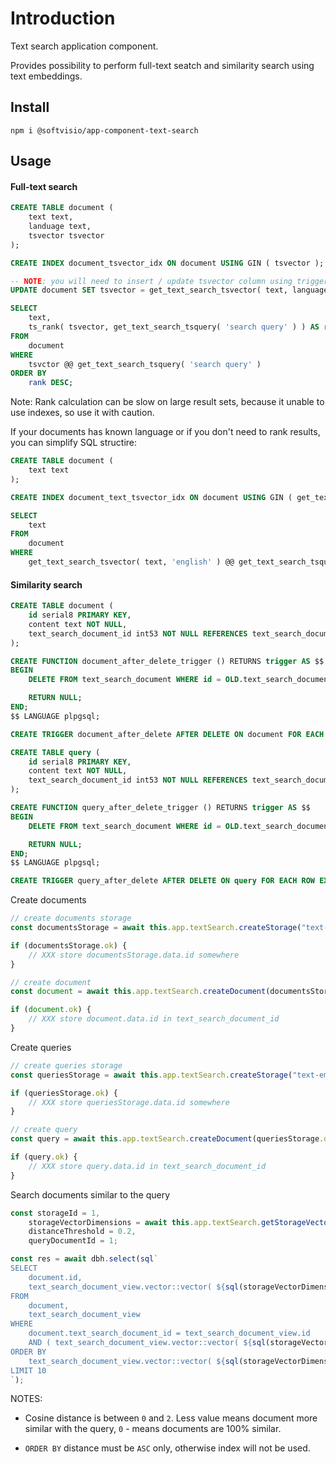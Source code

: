 # Introduction

Text search application component.

Provides possibility to perform full-text seatch and similarity search using text embeddings.

## Install

```shell
npm i @softvisio/app-component-text-search
```

## Usage

#### Full-text search

```sql
CREATE TABLE document (
    text text,
    landuage text,
    tsvector tsvector
);

CREATE INDEX document_tsvector_idx ON document USING GIN ( tsvector );

-- NOTE: you will need to insert / update tsvector column using triggers
UPDATE document SET tsvector = get_text_search_tsvector( text, language );

SELECT
    text,
    ts_rank( tsvector, get_text_search_tsquery( 'search query' ) ) AS rank
FROM
    document
WHERE
    tsvctor @@ get_text_search_tsquery( 'search query' )
ORDER BY
    rank DESC;
```

Note: Rank calculation can be slow on large result sets, because it unable to use indexes, so use it with caution.

If your documents has known language or if you don't need to rank results, you can simplify SQL structire:

```sql
CREATE TABLE document (
    text text
);

CREATE INDEX document_text_tsvector_idx ON document USING GIN ( get_text_search_tsvector( text, 'english' ) );

SELECT
    text
FROM
    document
WHERE
    get_text_search_tsvector( text, 'english' ) @@ get_text_search_tsquery( 'search query', 'english' );
```

#### Similarity search

```sql
CREATE TABLE document (
    id serial8 PRIMARY KEY,
    content text NOT NULL,
    text_search_document_id int53 NOT NULL REFERENCES text_search_document ( id ) ON DELETE RESTRICT
);

CREATE FUNCTION document_after_delete_trigger () RETURNS trigger AS $$
BEGIN
    DELETE FROM text_search_document WHERE id = OLD.text_search_document_id;

    RETURN NULL;
END;
$$ LANGUAGE plpgsql;

CREATE TRIGGER document_after_delete AFTER DELETE ON document FOR EACH ROW EXECUTE FUNCTION document_after_delete_trigger();

CREATE TABLE query (
    id serial8 PRIMARY KEY,
    content text NOT NULL,
    text_search_document_id int53 NOT NULL REFERENCES text_search_document ( id ) ON DELETE RESTRICT
);

CREATE FUNCTION query_after_delete_trigger () RETURNS trigger AS $$
BEGIN
    DELETE FROM text_search_document WHERE id = OLD.text_search_document_id;

    RETURN NULL;
END;
$$ LANGUAGE plpgsql;

CREATE TRIGGER query_after_delete AFTER DELETE ON query FOR EACH ROW EXECUTE FUNCTION query_after_delete_trigger();
```

Create documents

```javascript
// create documents storage
const documentsStorage = await this.app.textSearch.createStorage("text-embedding-3-small", "RETRIEVAL_DOCUMENT");

if (documentsStorage.ok) {
    // XXX store documentsStorage.data.id somewhere
}

// create document
const document = await this.app.textSearch.createDocument(documentsStorage.data.id, "DOCUMENT TEXT");

if (document.ok) {
    // XXX store document.data.id in text_search_document_id
}
```

Create queries

```javascript
// create queries storage
const queriesStorage = await this.app.textSearch.createStorage("text-embedding-3-small", "RETRIEVAL_QUERY");

if (queriesStorage.ok) {
    // XXX store queriesStorage.data.id somewhere
}

// create query
const query = await this.app.textSearch.createDocument(queriesStorage.data.id, "QUERY TEXT");

if (query.ok) {
    // XXX store query.data.id in text_search_document_id
}
```

Search documents similar to the query

```javascript
const storageId = 1,
    storageVectorDimensions = await this.app.textSearch.getStorageVectorDimensions(storageId),
    distanceThreshold = 0.2,
    queryDocumentId = 1;

const res = await dbh.select(sql`
SELECT
    document.id,
    text_search_document_view.vector::vector( ${sql(storageVectorDimensions)} ) <=> get_text_search_document_vector( ${queryDocumentId}::int53 ) AS distance
FROM
    document,
    text_search_document_view
WHERE
    document.text_search_document_id = text_search_document_view.id
    AND ( text_search_document_view.vector::vector( ${sql(storageVectorDimensions)} ) <=> get_text_search_document_vector( ${queryDocumentId}::int53 ) ) <= ${distanceThreshold}
ORDER BY
    text_search_document_view.vector::vector( ${sql(storageVectorDimensions)} ) <=> get_text_search_document_vector( ${queryDocumentId}::int53 )
LIMIT 10
`);
```

NOTES:

-   Cosine distance is between `0` and `2`. Less value means document more similar with the query, `0` - means documents are 100% similar.

-   `ORDER BY` distance must be `ASC` only, otherwise index will not be used.
